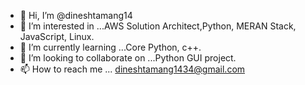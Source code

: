 - 👋 Hi, I’m @dineshtamang14
- 👀 I’m interested in ...AWS Solution Architect,Python, MERAN Stack, JavaScript, Linux.
- 🌱 I’m currently learning ...Core Python, c++.
- 💞️ I’m looking to collaborate on ...Python GUI project.
- 📫 How to reach me ... dineshtamang1434@gmail.com

<!---
dineshtamang14/dineshtamang14 is a ✨ special ✨ repository because its `README.md` (this file) appears on your GitHub profile.
You can click the Preview link to take a look at your changes.
--->

